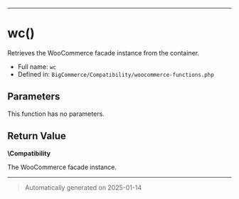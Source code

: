 ***

# wc()

Retrieves the WooCommerce facade instance from the container.




* Full name: `wc`
* Defined in: `BigCommerce/Compatibility/woocommerce-functions.php`

## Parameters

This function has no parameters.

## Return Value

**\Compatibility**

The WooCommerce facade instance.

***
> Automatically generated on 2025-01-14
